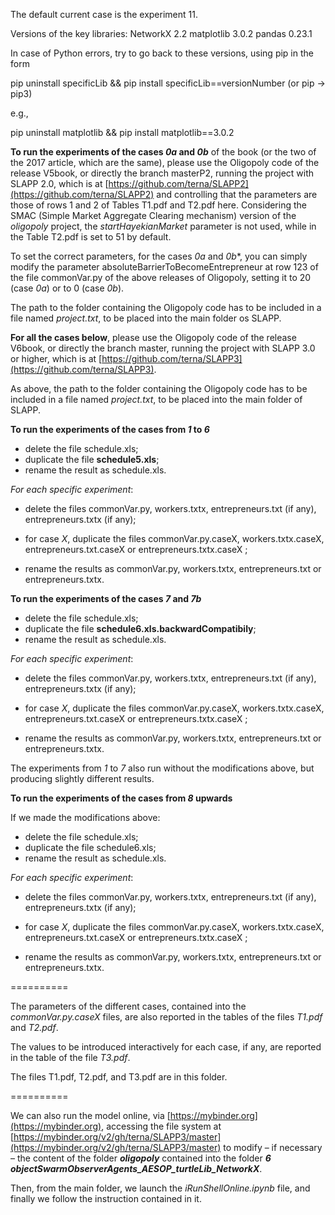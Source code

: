 The default current case is the experiment 11.


Versions of the key libraries:
NetworkX 2.2
matplotlib 3.0.2
pandas 0.23.1

In case of Python errors, try to go back to these versions, using pip in the form

pip uninstall specificLib && pip install specificLib==versionNumber
(or pip -> pip3)

e.g.,

pip uninstall matplotlib && pip install matplotlib==3.0.2


**To run the experiments of the cases *0a* and *0b*** of the book (or the two of the 2017 article, which are the same),
please use the Oligopoly code of the release V5book, or directly the branch masterP2, running the project with SLAPP 2.0,
which is at [https://github.com/terna/SLAPP2](https://github.com/terna/SLAPP2) and controlling that the parameters are those of rows 1 and 2 of Tables T1.pdf and T2.pdf here. Considering the SMAC (Simple Market Aggregate Clearing mechanism)  version of the *oligopoly* project, the *startHayekianMarket* parameter is not used, while in the Table T2.pdf is set to 51 by default.

To set the correct parameters, for the cases *0a* and *0b**, you can simply modify the parameter absoluteBarrierToBecomeEntrepreneur at row 123 of the file commonVar.py of the above releases of Oligopoly, setting it to 20 (case *0a*) or to 0 (case *0b*).

The path to the folder containing the Oligopoly code has to be included in a file named *project.txt*, to be placed into the main folder os SLAPP.

**For all the cases below**, please use the Oligopoly code of the release V6book, or directly the branch master, running the project with SLAPP 3.0 or higher,
which is at [https://github.com/terna/SLAPP3](https://github.com/terna/SLAPP3).

As above, the path to the folder containing the Oligopoly code has to be included in a file named *project.txt*, to be placed into the main folder of SLAPP.

**To run the experiments of the cases from *1* to *6***

* delete the file schedule.xls;
* duplicate the file **schedule5.xls**;
* rename the result as schedule.xls.

*For each specific experiment*:
* delete the files commonVar.py,  workers.txtx, entrepreneurs.txt (if any), entrepreneurs.txtx (if any);

* for case *X*, duplicate the files commonVar.py.caseX, workers.txtx.caseX, entrepreneurs.txt.caseX or entrepreneurs.txtx.caseX ;

* rename the results as commonVar.py,  workers.txtx, entrepreneurs.txt or entrepreneurs.txtx.

**To run the experiments of the cases *7* and *7b***
* delete the file schedule.xls;
* duplicate the file **schedule6.xls.backwardCompatibily**;
* rename the result as schedule.xls.

*For each specific experiment*:
* delete the files commonVar.py,  workers.txtx, entrepreneurs.txt (if any), entrepreneurs.txtx (if any);

* for case *X*, duplicate the files commonVar.py.caseX, workers.txtx.caseX, entrepreneurs.txt.caseX or entrepreneurs.txtx.caseX ;

* rename the results as commonVar.py,  workers.txtx, entrepreneurs.txt or entrepreneurs.txtx.

The experiments from *1* to *7* also run without the modifications above, but producing slightly different results.

**To run the experiments of the cases from *8* upwards**

If we made the modifications above:
* delete the file schedule.xls;
* duplicate the file schedule6.xls;
* rename the result as schedule.xls.

*For each specific experiment*:
* delete the files commonVar.py,  workers.txtx, entrepreneurs.txt (if any), entrepreneurs.txtx (if any);

* for case *X*, duplicate the files commonVar.py.caseX, workers.txtx.caseX, entrepreneurs.txt.caseX or entrepreneurs.txtx.caseX ;

* rename the results as commonVar.py,  workers.txtx, entrepreneurs.txt or entrepreneurs.txtx.

==========

The parameters of the different cases, contained into the *commonVar.py.caseX* files, are also reported in the tables of the files *T1.pdf* and *T2.pdf*.

The values to be introduced interactively for each case, if any, are reported in the table of the file *T3.pdf*.

The files T1.pdf, T2.pdf, and T3.pdf are in this folder.

==========

We can also run the model online, via [https://mybinder.org](https://mybinder.org),
accessing the file system at
[https://mybinder.org/v2/gh/terna/SLAPP3/master](https://mybinder.org/v2/gh/terna/SLAPP3/master) to modify – if necessary – the content of the folder ***oligopoly*** contained into the
folder ***6 objectSwarmObserverAgents_AESOP_turtleLib_NetworkX***.

Then, from the main folder, we launch the *iRunShellOnline.ipynb* file, and finally we follow the instruction contained in it.

